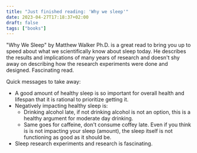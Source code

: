 ```yaml
---
title: "Just finished reading: 'Why we sleep'"
date: 2023-04-27T17:18:37+02:00
draft: false
tags: ["books"]
---
```


"Why We Sleep" by Matthew Walker Ph.D. is a great read to bring you up to speed about what we scientifically know about sleep today. He describes the results and implications of many years of research and doesn't shy away on describing how the research experiments were done and designed. Fascinating read. 

Quick messages to take away:

- A good amount of healthy sleep is so important for overall health and lifespan that it is rational to prioritize getting it.
- Negatively impacting healthy sleep is:
  - Drinking alcohol late, if not drinking alcohol is not an option, this is a healthy argument for moderate day drinking.
  - Same goes for caffeine, don't consume coffey late. Even if you think is is not impacting your sleep (amount), the sleep itself is not functioning as good as it should be.
- Sleep research experiments and research is fascinating.